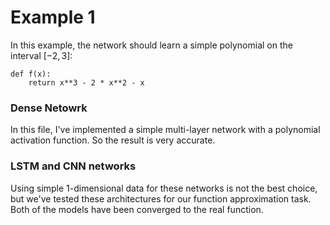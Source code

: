 # Example 1

In this example, the network should learn a simple polynomial on the interval $[-2, 3]$:

```
def f(x):
    return x**3 - 2 * x**2 - x
```

### Dense Netowrk

In this file, I've implemented a simple multi-layer network with a polynomial activation function. So the result is very accurate.

### LSTM and CNN networks

Using simple 1-dimensional data for these networks is not the best choice, but we've tested these architectures for our function approximation task. Both of the models have been converged to the real function.
